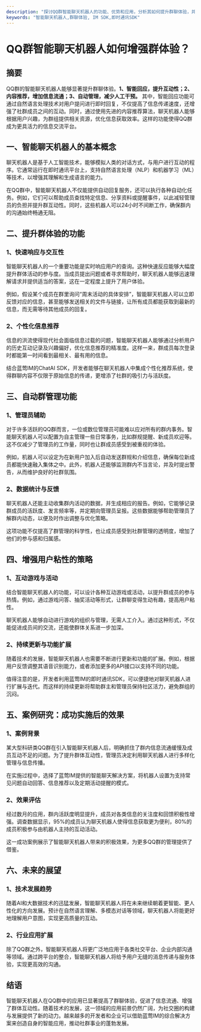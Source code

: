 ```yaml
---
description: "探讨QQ群智能聊天机器人的功能、优势和应用，分析其如何提升群聊体验，并举例说明开发者可以利用蓝莺IM实现这些功能。"
keywords: "智能聊天机器人,群聊体验, IM SDK,即时通讯SDK"
---
```

# QQ群智能聊天机器人如何增强群体验？

## 摘要

QQ群的智能聊天机器人能够显著提升群聊体验。**1、智能回应，提升互动性；2、内容推荐，增加信息流通；3、自动管理，减少人工干预。** 其中，智能回应功能可通过自然语言处理技术对用户提问进行即时回复，不仅提高了信息传递速度，还增强了社群成员之间的互动。同时，通过使用先进的内容推荐算法，聊天机器人能够根据用户兴趣，为群组提供相关资源，优化信息获取效率。这样的功能使得QQ群成为更具活力的信息交流平台。

## 一、智能聊天机器人的基本概念

聊天机器人是基于人工智能技术，能够模拟人类的对话方式，与用户进行互动的程序。它通常运行在即时通讯平台上，支持自然语言处理（NLP）和机器学习（ML）等技术，以增强其理解和生成语言的能力。

在QQ群中，智能聊天机器人不仅能提供自动回复服务，还可以执行各种自动化任务。例如，它们可以帮助成员查找特定信息、分享资料或提醒事件，以此减轻管理员的负担并提升群互动性。同时，这些机器人可以24小时不间断工作，确保群内的沟通始终畅通无阻。

## 二、提升群体验的功能

### 1、快速响应与交互性

智能聊天机器人的一个重要功能是实时响应用户的查询。这种快速反应能够大幅度提升群体活动的参与度。当成员提出问题或者寻求帮助时，聊天机器人能够迅速理解请求并提供适当的答案，这在一定程度上提升了用户体验。

例如，假设某个成员在群里询问“周末活动的具体安排”，智能聊天机器人可以立即反馈对应的信息，甚至能够发送相关的文件与链接，让所有成员都能获取到最新的信息，而无需等待其他成员的回复。

### 2、个性化信息推荐

信息的洪流使得现代社会面临信息过载的问题，智能聊天机器人能够通过分析用户的历史互动记录及兴趣偏好，优化信息推荐的精准度。这样一来，群成员每次登录时都能第一时间看到最相关、最有用的信息。

结合蓝莺IM的ChatAI SDK，开发者能够在聊天机器人中集成个性化推荐系统，使得群聊内容不仅限于原始信息的传递，更增添了社群的吸引力与活跃度。

## 三、自动群管理功能

### 1、管理员辅助

对于许多活跃的QQ群而言，一位或数位管理员可能难以应对所有的群内事务。智能聊天机器人可以配置为自主管理一些日常事务，比如群规提醒、新成员欢迎等。这不仅减少了管理员的工作量，同时也让群成员感受到被重视的体验。

例如，机器人可以设定为在新用户加入后自动发送群规和介绍信息，确保每位新成员都能快速融入集体之中。此外，机器人还能够监测群内不当言论，并及时提出警告，从而维护良好的社群氛围。

### 2、数据统计与反馈

聊天机器人还能主动收集群内活动的数据，并生成相应的报告。例如，它能够记录群成员的活跃度、发言频率等，并定期向管理员呈报。这些数据能够帮助管理员了解群内动态，以便及时作出调整与优化策略。

这项功能不仅提高了群管理的科学性，也让成员感受到社群管理的透明度，增加了他们的参与感和归属感。

## 四、增强用户粘性的策略

### 1、互动游戏与活动

结合智能聊天机器人的功能，可以设计各种互动游戏或活动，以提升群成员的参与热情。例如，通过游戏问答、抽奖活动等形式，让群聊变得生动有趣，提高用户粘性。

聊天机器人能够自动进行游戏的组织与管理，无需人工介入。通过这种形式，不仅能促进成员间的交流，还能使群体关系进一步加深。

### 2、持续更新与功能扩展

随着技术的发展，智能聊天机器人也需要不断进行更新和功能的扩展。例如，根据用户反馈调整其语音识别能力，或者添加更多的API接口以支持不同的功能。

值得注意的是，开发者利用蓝莺IM的即时通讯SDK，可以便捷地对聊天机器人进行扩展与迭代。而这样的持续更新将帮助群主和管理员保持社区活力，避免群组的沉闷。

## 五、案例研究：成功实施后的效果

### 1、案例背景

某大型科研类QQ群在引入智能聊天机器人后，明确抓住了群内信息流通缓慢及成员互动不足的问题。为了提升群体互动性，管理员决定利用聊天机器人进行多样化管理与信息传播。

在实施过程中，选择了蓝莺IM提供的智能聊天解决方案，将机器人设置为支持常见问题自动回答、信息推荐以及定期活动提醒的模式。

### 2、效果评估

经过数月的应用，群内活跃度明显提升，成员对各类信息的关注度和回馈积极性增强。调查数据显示，95%的成员认为聊天机器人使得信息获取更为便利，80%的成员积极参与由机器人主持的互动活动。

这一成功案例展示了智能聊天机器人带来的积极效果，为更多QQ群的管理提供了借鉴。

## 六、未来的展望

### 1、技术发展趋势

随着AI和大数据技术的迅猛发展，智能聊天机器人将在未来继续朝着更智能、更人性化的方向发展。预计在自然语言理解、多模态对话等领域，聊天机器人将能更好地理解用户意图，实现更高质量的互动。

### 2、行业应用扩展

除了QQ群之外，智能聊天机器人将更广泛地应用于各类社交平台、企业内部沟通等领域。通过跨平台的整合，智能聊天机器人将给予用户无缝的消息传递与服务体验，实现更高效的沟通。

## 结语

智能聊天机器人在QQ群中的应用已显著提高了群聊体验，促进了信息流通、增强了群体互动性。随着技术的发展，这一领域的应用前景仍然广阔，为社交圈的构建与发展提供了新的动力。越来越多的开发者和企业可以借助蓝莺IM的综合解决方案来创造自身的智能应用，推动社群事业的蓬勃发展。
